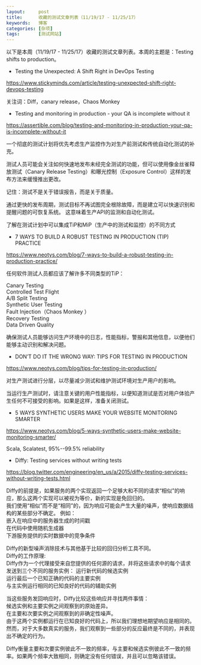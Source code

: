 ```yaml
---
layout:     post
title:      收藏的测试文章列表（11/19/17 - 11/25/17）
keywords:   博客
categories: [杂项]
tags:	    [测试网站]
---
```


以下是本周（11/19/17 - 11/25/17）收藏的测试文章列表。本周的主题是：Testing shifts to production。   

* Testing the Unexpected: A Shift Right in DevOps Testing   

https://www.stickyminds.com/article/testing-unexpected-shift-right-devops-testing    

关注词：Diff，canary release，Chaos Monkey   


* Testing and monitoring in production - your QA is incomplete without it     

https://assertible.com/blog/testing-and-monitoring-in-production-your-qa-is-incomplete-without-it   

一个彻底的测试计划将优先考虑生产监控作为对生产前测试和传统自动化测试的补充。  

测试人员可能会关注如何快速地发布未经完全测试的功能，但可以使用像金丝雀释放测试（Canary Release Testing）和曝光控制（Exposure Control）这样的发布方法来缓慢推出更改。   

记住：测试不是关于错误报告，而是关于质量。  

通过更快的发布周期，测试目标不再试图完全根除故障，而是建立可以快速识别和提醒问题的可恢复系统。 这意味着生产API的监测和自动化测试。   

了解在测试计划中可以集成TiP和MiP（生产中的测试和监控）的不同方式   

* 7 WAYS TO BUILD A ROBUST TESTING IN PRODUCTION (TIP) PRACTICE   

https://www.neotys.com/blog/7-ways-to-build-a-robust-testing-in-production-practice/   

任何软件测试人员都应该了解许多不同类型的TiP：    

Canary Testing   
Controlled Test Flight   
A/B Split Testing   
Synthetic User Testing   
Fault Injection（Chaos Monkey ）   
Recovery Testing   
Data Driven Quality   

确保测试人员能够访问生产环境中的日志，性能指标，警报和其他信息，以便他们能够主动识别和解决问题。   

* DON’T DO IT THE WRONG WAY: TIPS FOR TESTING IN PRODUCTION   

https://www.neotys.com/blog/tips-for-testing-in-production/   

对生产测试进行分层，以尽量减少测试和维护测试环境对生产用户的影响。   

当运行生产测试时，请注意关键的用户性能指标，以便知道测试是否对用户体验产生任何不可接受的影响。如果是这样，准备关闭测试。   

* 5 WAYS SYNTHETIC USERS MAKE YOUR WEBSITE MONITORING SMARTER   

https://www.neotys.com/blog/5-ways-synthetic-users-make-website-monitoring-smarter/   

Scala, Scalatest, 95%--99.5% reliability    

* Diffy: Testing services without writing tests   

https://blog.twitter.com/engineering/en_us/a/2015/diffy-testing-services-without-writing-tests.html    

Diffy的前提是，如果服务的两个实现返回一个足够大和不同的请求“相似”的响应，那么这两个实现可以被视为等价，新的实现是免回归的。   
我们使用“相似”而不是“相同”的，因为响应可能会产生大量的噪声，使响应数据结构的某些部分不确定。 例如：   
嵌入在响应中的服务器生成的时间戳   
在代码中使用随机生成器   
下游服务提供的实时数据中的竞争条件   

Diffy的新型噪声消除技术与其他基于比较的回归分析工具不同。   
Diffy的工作原理:   
Diffy作为一个代理接受来自您提供的任何源的请求，并将这些请求中的每个请求发送到三个不同的服务实例：
运行新代码的候选实例   
运行最后一个已知正确的代码的主要实例   
与主实例运行相同的已知良好的代码的辅助实例   

当这些服务发回响应时，Diffy比较这些响应并寻找两件事情：   
候选实例和主要实例之间观察到的原始差异。   
在主要和次要实例之间观察到的非确定性噪声。    
由于这两个实例都运行在已知良好的代码上，所以我们理想地期望响应是相同的。    然而，对于大多数真实的服务，我们观察到一些部分的反应最终是不同的，并表现出不确定的行为。    

Diffy衡量主要和次要实例彼此不一致的频率，与主要和候选实例彼此不一致的频率。如果两个频率大致相同，则确定没有任何错误，并且可以忽略该错误。




  

